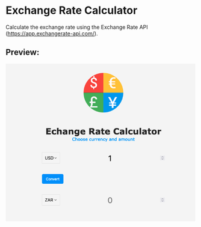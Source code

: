 # Exchange Rate Calculator

Calculate the exchange rate using the Exchange Rate API (https://app.exchangerate-api.com/).

<h2>Preview:</h2>

![alt text](https://github.com/Manga301/exchange-rate-calc/blob/master/img/preview.png)